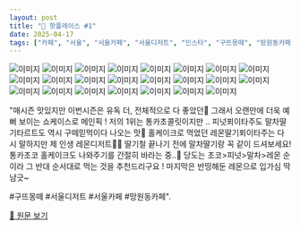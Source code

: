 ```yaml
---
layout: post
title: "📍 핫플레이스 #1"
date: 2025-04-17
tags: ["카페", "서울", "서울카페", "서울디저트", "인스타", "구뜨몽떼", "망원동카페"]
---
```


![이미지](https://scontent-ssn1-1.cdninstagram.com/v/t51.2885-19/458277690_3922511591404540_265108197434193010_n.jpg?stp=dst-jpg_s150x150_tt6&_nc_ht=scontent-ssn1-1.cdninstagram.com&_nc_cat=104&_nc_oc=Q6cZ2QGJapmH1pfdw9fLIMkA2gFq9YF2qXG3Metsg_g6MDwQ16TtvI_afmvJUTqPSOR0lPA&_nc_ohc=RZAohIUoE-AQ7kNvwGqZSik&_nc_gid=tbX6MBQqVzwN9X3TBWEf2Q&edm=APs17CUBAAAA&ccb=7-5&oh=00_AfG4B8leoxeQ36vZ2pXGq-oklNJ6BoYJMH-y1jM_5KXS_A&oe=68063E49&_nc_sid=10d13b)
![이미지](https://scontent-ssn1-1.cdninstagram.com/v/t51.2885-15/485962362_18452221354075911_884023475851974627_n.jpg?stp=dst-jpg_e35_tt6&efg=eyJ2ZW5jb2RlX3RhZyI6IkNBUk9VU0VMX0lURU0uaW1hZ2VfdXJsZ2VuLjExNzB4MTQ2Mi5zZHIuZjc1NzYxLmRlZmF1bHRfaW1hZ2UifQ&_nc_ht=scontent-ssn1-1.cdninstagram.com&_nc_cat=103&_nc_oc=Q6cZ2QHjLFkuVCA51doi2WFlosYL6PvqSucd81yKasAk72EEXTSxntEgg6acSkwsEVsXcAM&_nc_ohc=sMslIQRlwagQ7kNvwGj2QxV&_nc_gid=tbX6MBQqVzwN9X3TBWEf2Q&edm=APs17CUBAAAA&ccb=7-5&ig_cache_key=MzU5NTE5NTM3NjU4NzkwNTA3OQ%3D%3D.3-ccb7-5&oh=00_AfE44lTBPNnGWTlvtGvFv2eOlxcsNSQI0UUbLub1kAhVYw&oe=68065DD7&_nc_sid=10d13b)
![이미지](https://scontent-ssn1-1.cdninstagram.com/v/t51.2885-19/200833713_309358487262571_883862480801422671_n.jpg?stp=dst-jpg_s150x150_tt6&_nc_ht=scontent-ssn1-1.cdninstagram.com&_nc_cat=107&_nc_oc=Q6cZ2QGJapmH1pfdw9fLIMkA2gFq9YF2qXG3Metsg_g6MDwQ16TtvI_afmvJUTqPSOR0lPA&_nc_ohc=OMAVyM5sJOQQ7kNvwGOSR9r&_nc_gid=tbX6MBQqVzwN9X3TBWEf2Q&edm=APs17CUBAAAA&ccb=7-5&oh=00_AfEur4h69Qw-jmgq0IYEtfosDsfZT9-KPKu_KtOcQ9SKZg&oe=6806577B&_nc_sid=10d13b)
![이미지](https://scontent-ssn1-1.cdninstagram.com/v/t51.2885-19/37012136_266797647467809_9002013176220352512_n.jpg?stp=dst-jpg_s150x150_tt6&_nc_ht=scontent-ssn1-1.cdninstagram.com&_nc_cat=101&_nc_oc=Q6cZ2QGJapmH1pfdw9fLIMkA2gFq9YF2qXG3Metsg_g6MDwQ16TtvI_afmvJUTqPSOR0lPA&_nc_ohc=cR9m-69_uOEQ7kNvwE_oSp9&_nc_gid=tbX6MBQqVzwN9X3TBWEf2Q&edm=APs17CUBAAAA&ccb=7-5&oh=00_AfEJ4PMMKGFlhJ3V_htRh38mDw98ggp7OqELO2QVaiyaAw&oe=68064D9C&_nc_sid=10d13b)
![이미지](https://scontent-ssn1-1.cdninstagram.com/v/t51.2885-19/420918488_341778995420326_4654289951945324778_n.jpg?stp=dst-jpg_s150x150_tt6&_nc_ht=scontent-ssn1-1.cdninstagram.com&_nc_cat=110&_nc_oc=Q6cZ2QGJapmH1pfdw9fLIMkA2gFq9YF2qXG3Metsg_g6MDwQ16TtvI_afmvJUTqPSOR0lPA&_nc_ohc=A9EFfGIhvvMQ7kNvwEHqd2k&_nc_gid=tbX6MBQqVzwN9X3TBWEf2Q&edm=APs17CUBAAAA&ccb=7-5&oh=00_AfHBIjK28chG8N5jPSoj-ETJyRAjFSAmxqVbHyDoabWfSw&oe=68064181&_nc_sid=10d13b)
![이미지](https://scontent-ssn1-1.cdninstagram.com/v/t51.2885-15/489960117_18455636536075911_2913965406553488686_n.jpg?stp=dst-jpg_e35_tt6&efg=eyJ2ZW5jb2RlX3RhZyI6IkNBUk9VU0VMX0lURU0uaW1hZ2VfdXJsZ2VuLjE0NDB4MTgwMC5zZHIuZjc1NzYxLmRlZmF1bHRfaW1hZ2UifQ&_nc_ht=scontent-ssn1-1.cdninstagram.com&_nc_cat=103&_nc_oc=Q6cZ2QHjLFkuVCA51doi2WFlosYL6PvqSucd81yKasAk72EEXTSxntEgg6acSkwsEVsXcAM&_nc_ohc=is1ACCEh_h8Q7kNvwF16Qj-&_nc_gid=tbX6MBQqVzwN9X3TBWEf2Q&edm=APs17CUBAAAA&ccb=7-5&ig_cache_key=MzYwODExNzA2MzMzNTY2NTk0MQ%3D%3D.3-ccb7-5&oh=00_AfHVoeZviMz6sAnMmNVwc7Nt1HAELZ0RFeji2qanrAU0Dg&oe=680666F7&_nc_sid=10d13b)
![이미지](https://scontent-ssn1-1.cdninstagram.com/v/t51.2885-19/485075910_662201713053707_4234373337417967108_n.jpg?stp=dst-jpg_s150x150_tt6&_nc_ht=scontent-ssn1-1.cdninstagram.com&_nc_cat=111&_nc_oc=Q6cZ2QGJapmH1pfdw9fLIMkA2gFq9YF2qXG3Metsg_g6MDwQ16TtvI_afmvJUTqPSOR0lPA&_nc_ohc=QqLqSU6ucpQQ7kNvwGKWbsT&_nc_gid=tbX6MBQqVzwN9X3TBWEf2Q&edm=APs17CUBAAAA&ccb=7-5&oh=00_AfFg-kHPCleUAs4TenD7BfHnHVXquE-lB37GmQMHgwG_gA&oe=68065B70&_nc_sid=10d13b)
![이미지](https://scontent-ssn1-1.cdninstagram.com/v/t51.2885-19/97945695_951680338593052_4133426197243625472_n.jpg?stp=dst-jpg_s150x150_tt6&_nc_ht=scontent-ssn1-1.cdninstagram.com&_nc_cat=104&_nc_oc=Q6cZ2QGJapmH1pfdw9fLIMkA2gFq9YF2qXG3Metsg_g6MDwQ16TtvI_afmvJUTqPSOR0lPA&_nc_ohc=xZjFNRQkHwgQ7kNvwH9smbE&_nc_gid=tbX6MBQqVzwN9X3TBWEf2Q&edm=APs17CUBAAAA&ccb=7-5&oh=00_AfF9ZAlxS5TSNc0a5JTERfJGh6NbEIW23UjhB0QbtjlMMA&oe=68065D8D&_nc_sid=10d13b)
![이미지](https://scontent-ssn1-1.cdninstagram.com/v/t51.2885-15/479875214_18446347114075911_4982708139777629160_n.jpg?stp=dst-jpg_e35_tt6&efg=eyJ2ZW5jb2RlX3RhZyI6IkNBUk9VU0VMX0lURU0uaW1hZ2VfdXJsZ2VuLjE0NDB4MTgwMC5zZHIuZjc1NzYxLmRlZmF1bHRfaW1hZ2UifQ&_nc_ht=scontent-ssn1-1.cdninstagram.com&_nc_cat=103&_nc_oc=Q6cZ2QEoAyNG7uQLfBNRkRX8JYh_W3wQwF_tQKWC42sYagUBTx6vN7aVrX3WSXVbX_eemwU&_nc_ohc=k3JQyGDpVuwQ7kNvwFIasZD&_nc_gid=tbX6MBQqVzwN9X3TBWEf2Q&edm=APs17CUBAAAA&ccb=7-5&ig_cache_key=MzU3MjExNDAxOTM0MzMwNDE5OQ%3D%3D.3-ccb7-5&oh=00_AfG6H3phujYmxi3kZnWw9SqCvNcIbt03A9Sehe7ZPKvWmQ&oe=680655E5&_nc_sid=10d13b)
![이미지](https://scontent-ssn1-1.cdninstagram.com/v/t51.2885-15/488991359_18454477153075911_4317884504478623344_n.jpg?stp=dst-jpg_e35_tt6&efg=eyJ2ZW5jb2RlX3RhZyI6IkNBUk9VU0VMX0lURU0uaW1hZ2VfdXJsZ2VuLjE0NDB4MTgwMC5zZHIuZjc1NzYxLmRlZmF1bHRfaW1hZ2UifQ&_nc_ht=scontent-ssn1-1.cdninstagram.com&_nc_cat=103&_nc_oc=Q6cZ2QHjLFkuVCA51doi2WFlosYL6PvqSucd81yKasAk72EEXTSxntEgg6acSkwsEVsXcAM&_nc_ohc=zIonMjLytUQQ7kNvwG35Zi0&_nc_gid=tbX6MBQqVzwN9X3TBWEf2Q&edm=APs17CUBAAAA&ccb=7-5&ig_cache_key=MzYwMzgxMDIwNzY4Nzc1NDg1OQ%3D%3D.3-ccb7-5&oh=00_AfFa4OwXr3Yzs-PGgEARBmP0hl-Wt_qe3bHeKD-gd39dIQ&oe=680651EF&_nc_sid=10d13b)
![이미지](https://scontent-ssn1-1.cdninstagram.com/v/t51.2885-19/486407127_1196169382222151_6429178161865217852_n.jpg?stp=dst-jpg_s150x150_tt6&_nc_ht=scontent-ssn1-1.cdninstagram.com&_nc_cat=111&_nc_oc=Q6cZ2QGJapmH1pfdw9fLIMkA2gFq9YF2qXG3Metsg_g6MDwQ16TtvI_afmvJUTqPSOR0lPA&_nc_ohc=10weaXV1ZO0Q7kNvwEO5PD9&_nc_gid=tbX6MBQqVzwN9X3TBWEf2Q&edm=APs17CUBAAAA&ccb=7-5&oh=00_AfFFRtX395KpHJjdweTk59Q8LPzTc8mvDUl2YZ6RssPbYw&oe=68066608&_nc_sid=10d13b)
![이미지](https://scontent-ssn1-1.cdninstagram.com/v/t51.2885-19/11931018_1797604883799393_209831085_a.jpg?stp=dst-jpg_s150x150_tt6&_nc_ht=scontent-ssn1-1.cdninstagram.com&_nc_cat=109&_nc_oc=Q6cZ2QGJapmH1pfdw9fLIMkA2gFq9YF2qXG3Metsg_g6MDwQ16TtvI_afmvJUTqPSOR0lPA&_nc_ohc=7VrwurVrIJsQ7kNvwGQvziB&_nc_gid=tbX6MBQqVzwN9X3TBWEf2Q&edm=APs17CUBAAAA&ccb=7-5&oh=00_AfEs9CYHHmfCkDt2xO69s26YUMBact6_OpA9cM5kbgVfeQ&oe=68065AD0&_nc_sid=10d13b)
![이미지](https://scontent-ssn1-1.cdninstagram.com/v/t51.2885-19/103469538_2720640404833953_2406940938693418590_n.jpg?stp=dst-jpg_s150x150_tt6&_nc_ht=scontent-ssn1-1.cdninstagram.com&_nc_cat=109&_nc_oc=Q6cZ2QGJapmH1pfdw9fLIMkA2gFq9YF2qXG3Metsg_g6MDwQ16TtvI_afmvJUTqPSOR0lPA&_nc_ohc=vqPjW-81E2wQ7kNvwFpm9m4&_nc_gid=tbX6MBQqVzwN9X3TBWEf2Q&edm=APs17CUBAAAA&ccb=7-5&oh=00_AfEVAsSSxHavYb80ijWBmpVKfkv0Dqy2FeBMWUsoiQwO3Q&oe=680640A7&_nc_sid=10d13b)
![이미지](https://scontent-ssn1-1.cdninstagram.com/v/t51.2885-15/487777908_18453583060075911_7047092749857288920_n.jpg?stp=dst-jpg_e35_tt6&efg=eyJ2ZW5jb2RlX3RhZyI6IkNBUk9VU0VMX0lURU0uaW1hZ2VfdXJsZ2VuLjE0NDB4MTgwMC5zZHIuZjc1NzYxLmRlZmF1bHRfaW1hZ2UifQ&_nc_ht=scontent-ssn1-1.cdninstagram.com&_nc_cat=103&_nc_oc=Q6cZ2QHjLFkuVCA51doi2WFlosYL6PvqSucd81yKasAk72EEXTSxntEgg6acSkwsEVsXcAM&_nc_ohc=gZV922UDPdsQ7kNvwHFTcNm&_nc_gid=tbX6MBQqVzwN9X3TBWEf2Q&edm=APs17CUBAAAA&ccb=7-5&ig_cache_key=MzYwMDM3MTkxMjM2MjE4NDAyMw%3D%3D.3-ccb7-5&oh=00_AfGDwLVKoODPrTBoCROG4hFZ3dOAdJqnpZF3055987Y7TA&oe=680640D3&_nc_sid=10d13b)
![이미지](https://scontent-ssn1-1.cdninstagram.com/v/t51.2885-19/10616485_537880026313529_524691576_a.jpg?stp=dst-jpg_s150x150_tt6&_nc_ht=scontent-ssn1-1.cdninstagram.com&_nc_cat=105&_nc_oc=Q6cZ2QGJapmH1pfdw9fLIMkA2gFq9YF2qXG3Metsg_g6MDwQ16TtvI_afmvJUTqPSOR0lPA&_nc_ohc=FjF-bQ7WbWkQ7kNvwH6cSOo&_nc_gid=tbX6MBQqVzwN9X3TBWEf2Q&edm=APs17CUBAAAA&ccb=7-5&oh=00_AfGD4gcwLBk3hgnJrCdv38DJkwNxyifiku-si8UmPJL4wQ&oe=68063321&_nc_sid=10d13b)
![이미지](https://scontent-ssn1-1.cdninstagram.com/v/t51.2885-15/480126683_18446347195075911_5207094418467929456_n.jpg?stp=dst-jpg_e35_tt6&efg=eyJ2ZW5jb2RlX3RhZyI6IkNBUk9VU0VMX0lURU0uaW1hZ2VfdXJsZ2VuLjE0NDB4MTgwMC5zZHIuZjc1NzYxLmRlZmF1bHRfaW1hZ2UifQ&_nc_ht=scontent-ssn1-1.cdninstagram.com&_nc_cat=103&_nc_oc=Q6cZ2QEoAyNG7uQLfBNRkRX8JYh_W3wQwF_tQKWC42sYagUBTx6vN7aVrX3WSXVbX_eemwU&_nc_ohc=veV0TFHGhEsQ7kNvwHoo7gK&_nc_gid=tbX6MBQqVzwN9X3TBWEf2Q&edm=APs17CUBAAAA&ccb=7-5&ig_cache_key=MzU3MjExNDAxOTM0MzE3MDYxMA%3D%3D.3-ccb7-5&oh=00_AfEvZ6S6t3tn6VYbqA5BYCk1lju3IA5sD0wNQKJO6u15rg&oe=68064772&_nc_sid=10d13b)
![이미지](https://scontent-ssn1-1.cdninstagram.com/v/t51.2885-19/47694998_277585199580492_7981331687432781824_n.jpg?stp=dst-jpg_s150x150_tt6&_nc_ht=scontent-ssn1-1.cdninstagram.com&_nc_cat=100&_nc_oc=Q6cZ2QGJapmH1pfdw9fLIMkA2gFq9YF2qXG3Metsg_g6MDwQ16TtvI_afmvJUTqPSOR0lPA&_nc_ohc=ZTFJLUbxbe0Q7kNvwE5HYhn&_nc_gid=tbX6MBQqVzwN9X3TBWEf2Q&edm=APs17CUBAAAA&ccb=7-5&oh=00_AfGMziuijMqxRQmVIgqJ4a7P6bpmObanmLBWhADXG-SlZw&oe=68065AA5&_nc_sid=10d13b)
![이미지](https://scontent-ssn1-1.cdninstagram.com/v/t51.29350-15/387675286_332302299385065_5139446477063266762_n.jpg?stp=dst-jpg_e35_tt6&efg=eyJ2ZW5jb2RlX3RhZyI6IkNBUk9VU0VMX0lURU0uaW1hZ2VfdXJsZ2VuLjE0NDB4MTgwMC5zZHIuZjI5MzUwLmRlZmF1bHRfaW1hZ2UifQ&_nc_ht=scontent-ssn1-1.cdninstagram.com&_nc_cat=109&_nc_oc=Q6cZ2QHjLFkuVCA51doi2WFlosYL6PvqSucd81yKasAk72EEXTSxntEgg6acSkwsEVsXcAM&_nc_ohc=vT9RRA3tP10Q7kNvwFpjIs9&_nc_gid=tbX6MBQqVzwN9X3TBWEf2Q&edm=APs17CUBAAAA&ccb=7-5&ig_cache_key=MzIxMDg4MTk1MTM2MjAwNjIyOQ%3D%3D.3-ccb7-5&oh=00_AfGJtv9R7BnWfBpO9G8QE2HmVpae1o6tgzwdAwvES-QKtQ&oe=680634EF&_nc_sid=10d13b)
![이미지](https://scontent-ssn1-1.cdninstagram.com/v/t51.2885-19/437741426_446461877800908_5445573032431614316_n.jpg?stp=dst-jpg_s150x150_tt6&_nc_ht=scontent-ssn1-1.cdninstagram.com&_nc_cat=100&_nc_oc=Q6cZ2QGJapmH1pfdw9fLIMkA2gFq9YF2qXG3Metsg_g6MDwQ16TtvI_afmvJUTqPSOR0lPA&_nc_ohc=bndM85BhmNkQ7kNvwEoZux8&_nc_gid=tbX6MBQqVzwN9X3TBWEf2Q&edm=APs17CUBAAAA&ccb=7-5&oh=00_AfH-KipbcWGOStGhxULZD5yyO9s5gNEPSdQJ8NnJ2AH4yQ&oe=6806548F&_nc_sid=10d13b)
![이미지](https://scontent-ssn1-1.cdninstagram.com/v/t51.2885-19/472852877_492775057260036_3295028294100573134_n.jpg?stp=dst-jpg_s150x150_tt6&_nc_ht=scontent-ssn1-1.cdninstagram.com&_nc_cat=100&_nc_oc=Q6cZ2QGJapmH1pfdw9fLIMkA2gFq9YF2qXG3Metsg_g6MDwQ16TtvI_afmvJUTqPSOR0lPA&_nc_ohc=Lnx4fARTkL8Q7kNvwH4_O7-&_nc_gid=tbX6MBQqVzwN9X3TBWEf2Q&edm=APs17CUBAAAA&ccb=7-5&oh=00_AfGvK2dofjDQEFhzDnwc52ya8IU8qHuFPeizAvd6a4CDcQ&oe=680660C9&_nc_sid=10d13b)
![이미지](https://scontent-ssn1-1.cdninstagram.com/v/t51.2885-15/490651687_18456622405075911_6623777662302141694_n.jpg?stp=dst-jpg_e35_tt6&efg=eyJ2ZW5jb2RlX3RhZyI6IkNBUk9VU0VMX0lURU0uaW1hZ2VfdXJsZ2VuLjE0NDB4MTgwMC5zZHIuZjc1NzYxLmRlZmF1bHRfaW1hZ2UifQ&_nc_ht=scontent-ssn1-1.cdninstagram.com&_nc_cat=103&_nc_oc=Q6cZ2QHjLFkuVCA51doi2WFlosYL6PvqSucd81yKasAk72EEXTSxntEgg6acSkwsEVsXcAM&_nc_ohc=GxAdMVEK1nYQ7kNvwHqzoAw&_nc_gid=tbX6MBQqVzwN9X3TBWEf2Q&edm=APs17CUBAAAA&ccb=7-5&ig_cache_key=MzYxMTkxNDA1MjEzMzI0MTc2Mg%3D%3D.3-ccb7-5&oh=00_AfGtsVwnpg3_fZjPHMtmd1S9c0ZSiDTMJgjanJQDUotpAg&oe=68064176&_nc_sid=10d13b)
![이미지](https://scontent-ssn1-1.cdninstagram.com/v/t51.2885-19/483223094_9780629085302466_2915959962781326029_n.jpg?stp=dst-jpg_s150x150_tt6&_nc_ht=scontent-ssn1-1.cdninstagram.com&_nc_cat=106&_nc_oc=Q6cZ2QGJapmH1pfdw9fLIMkA2gFq9YF2qXG3Metsg_g6MDwQ16TtvI_afmvJUTqPSOR0lPA&_nc_ohc=oJ6Z3GmqvVAQ7kNvwGPeJ4c&_nc_gid=tbX6MBQqVzwN9X3TBWEf2Q&edm=APs17CUBAAAA&ccb=7-5&oh=00_AfFMTR-IJtuO00BqW8pDHxoTrfKzPvynoQMtWHegSDGnhw&oe=680662C3&_nc_sid=10d13b)
![이미지](https://scontent-ssn1-1.cdninstagram.com/v/t51.2885-19/455840798_992941415936960_2385382744845716519_n.jpg?stp=dst-jpg_s150x150_tt6&_nc_ht=scontent-ssn1-1.cdninstagram.com&_nc_cat=108&_nc_oc=Q6cZ2QGJapmH1pfdw9fLIMkA2gFq9YF2qXG3Metsg_g6MDwQ16TtvI_afmvJUTqPSOR0lPA&_nc_ohc=YIhgbSmEo-wQ7kNvwG2dZXB&_nc_gid=tbX6MBQqVzwN9X3TBWEf2Q&edm=APs17CUBAAAA&ccb=7-5&oh=00_AfHH25jx3mAdiT8h9iHAdqGQyOdQAko7ezIv-30jFcOsPg&oe=68066326&_nc_sid=10d13b)

"매시즌 맛있지만 이번시즌은 유독 더, 전체적으로 다 좋았던💖 그래서 오랜만에 더욱 예뻐 보이는 쇼케이스로 메인픽 ! 저의 1위는 통카초콜릿이지만 .. 피넛푀이타주도 말차딸기타르트도 역시 구떼믿먹이다 나오는 맛🥺 홀케이크로 먹었던 레몬딸기푀이타주는 다시 말하지만 제 인생 레몬디저트🍋🍓 딸기철 끝나기 전에 말차딸기랑 꼭 같이 드셔보세요! 통카초코 홀케이크도 나와주기를 간절히 바라는 중..🤎
당도는 초코>피넛>말차>레몬 순이라 그 반대 순서대로 먹는 것을 추천드리구요 ! 마지막은 반띵해둔 레몬으로 입가심 딱냠긋~

#구뜨몽떼 #서울디저트 #서울카페 #망원동카페".

[🔗 원문 보기](https://www.instagram.com/p/DGSsspiJI8K/)

